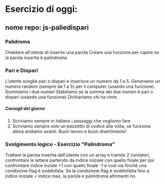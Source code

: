 # Esercizio di oggi:
## nome repo: **js-paliedispari**

### **Palidroma**
Chiedere all’utente di inserire una parola
Creare una funzione per capire se la parola inserita è palindroma
### **Pari e Dispari**
L’utente sceglie pari o dispari e inserisce un numero da 1 a 5.
Generiamo un numero random (sempre da 1 a 5) per il computer (usando una funzione).
Sommiamo i due numeri
Stabiliamo se la somma dei due numeri è pari o dispari (usando una funzione)
Dichiariamo chi ha vinto.
##### **Consigli del giorno**
1. Scriviamo sempre in italiano i passaggi che vogliamo fare
2. Scriviamo sempre solo un pezzetto di codice alla volta, se funziona allora andiamo avanti.
Buon lavoro e buon divertimento!

### Svolgimento logico - Esercizio "Palindroma"

Trattare la parola inserita dall'utente con un array e tramite 2 contatori, confrontare le lettere partendo da indice iniziale con quello finale per poi confrontare indice inziale +1 con quello finale -1 e così via finchè una condizione flag è soddisfata.
Se la condizione flag è soddisfatta fino a indice iniziale < indice max, la parola è palindroma altrimenti no.